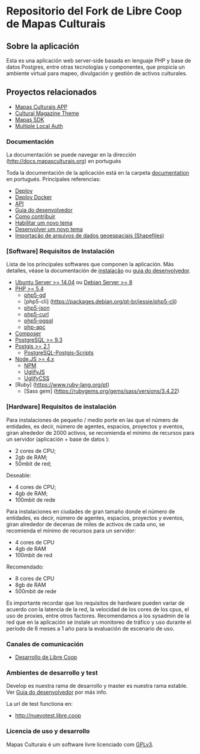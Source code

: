 # Repositorio del Fork de Libre Coop de Mapas Culturais

## Sobre la aplicación
Esta es una aplicación web server-side basada en lenguaje PHP y base de datos Postgres, entre otras tecnologías y componentes, que propicia un ambiente virtual para mapeo, divulgación y gestión de activos culturales.

## Proyectos relacionados

* [Mapas Culturais APP](https://github.com/hacklabr/mapasculturais-app)
* [Cultural Magazine Theme](https://github.com/hacklabr/cultural)
* [Mapas SDK](https://github.com/centroculturalsp/MapasSDK)
* [Multiple Local Auth](https://github.com/LibreCoopUruguay/MultipleLocalAuth)


### Documentación

La documentación se puede navegar en la dirección (http://docs.mapasculturais.org) en portugués

Toda la documentación de la aplicación está en la carpeta [documentation](documentation) en portugués. 
Principales referencias:
- [Deploy](documentation/docs/mc_deploy.md)
- [Deploy Docker](documentation/docs/mc_developer_docker_enviroment.md)
- [API](documentation/docs/mc_config_api.md)
- [Guia do desenvolvedor](documentation/docs/mc_developer_guide.md)
- [Como contribuir](documentation/docs/mc_developer_contribute.md)
- [Habilitar um novo tema](documentation/docs/mc_deploy_theme.md)
- [Desenvolver um novo tema](documentation/docs/mc_developer_theme.md)
- [Importação de arquivos de dados geoespaciais (Shapefiles)](documentation/docs/mc_deploy_shapefiles.md)

### [Software] Requisitos de Instalación
Lista de los principales softwares que componen la aplicación. Más detalles, véase la documentación de [instalação](documentation/docs/mc_deploy.md) ou [guia do desenvolvedor](documentation/docs/mc_developer_guide.md). 

- [Ubuntu Server >= 14.04](http://www.ubuntu.com) ou [Debian Server >= 8](https://www.debian.org.)
- [PHP >= 5.4](http://php.net)
  - [php5-gd](http://php.net/manual/pt_BR/book.image.php)
  - [php5-cli] (https://packages.debian.org/pt-br/jessie/php5-cli)
  - [php5-json](http://php.net/manual/pt_BR/book.json.php)
  - [php5-curl](http://php.net/manual/pt_BR/book.curl.php)
  - [php5-pgsql](http://php.net/manual/pt_BR/book.pgsql.php)
  - [php-apc](http://php.net/manual/pt_BR/book.apc.php)
- [Composer](https://getcomposer.org/)
- [PostgreSQL >= 9.3](http://www.postgresql.org/)
- [Postgis >= 2.1](http://postgis.net)
  - [PostgreSQL-Postgis-Scripts](http://packages.ubuntu.com/trusty/misc/postgresql-9.3-postgis-2.1)
- [Node.JS >= 4.x](https://nodejs.org/en/)
  - [NPM](https://www.npmjs.com/)
  - [UglifyJS](https://www.npmjs.com/package/uglify-js)
  - [UglifyCSS](https://www.npmjs.com/package/gulp-uglifycss)
- [Ruby] (https://www.ruby-lang.org/pt)
  - [Sass gem] (https://rubygems.org/gems/sass/versions/3.4.22)

### [Hardware] Requisitos de instalación

Para instalaciones de pequeño / medio porte en las que el número de entidades, es decir, número de agentes, espacios, proyectos y eventos, giran alrededor de 2000 activos, se recomienda el mínimo de recursos para un servidor (aplicación + base de datos ):

* 2 cores de CPU;
* 2gb de RAM;
* 50mbit de red;

Deseable:

*  4 cores de CPU;
* 4gb de RAM;
* 100mbit de rede

Para instalaciones en ciudades de gran tamaño donde el número de entidades, es decir, número de agentes, espacios, proyectos y eventos, giran alrededor de decenas de miles de activos de cada uno, se recomienda el mínimo de recursos para un servidor:

* 4 cores de CPU
* 4gb de RAM
* 100mbit de red

Recomendado:
* 8 cores de CPU
* 8gb de RAM
* 500mbit de rede

Es importante recordar que los requisitos de hardware pueden variar de acuerdo con la latencia de la red, la velocidad de los cores de los cpus, el uso de proxies, entre otros factores. Recomendamos a los sysadmin de la red que en la aplicación se instale un monitoreo de tráfico y uso durante el período de 6 meses a 1 año para la evaluación de escenario de uso.

### Canales de comunicación

* [Desarrollo de Libre Coop](https://libre.coop)
 

### Ambientes de desarrollo y test

 Develop es nuestra rama de desarrollo y master es nuestra rama estable.
 Ver [Guia do desenvolvedor](doc/developer-guide.md) por más info. 

La url de test functiona en:

* http://nuevotest.libre.coop



### Licencia de uso y desarrollo

Mapas Culturais é um software livre licenciado com [GPLv3](http://gplv3.fsf.org). 

